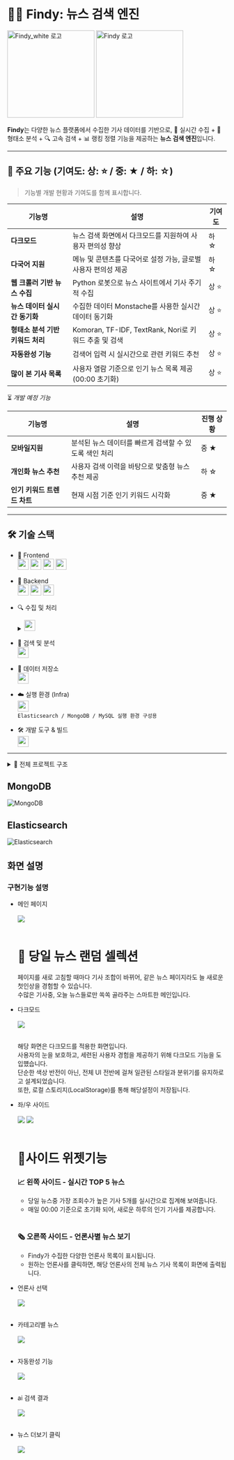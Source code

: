 # 🕵️‍♂️ Findy: 뉴스 검색 엔진

<img src="Findy_logo_white.png" alt="Findy_white 로고" width="200" color="white"/> <img src="Findy_logo_black.png" alt="Findy 로고" width="200"/>

**Findy**는 다양한 뉴스 플랫폼에서 수집한 기사 데이터를 기반으로, 
📡 실시간 수집 + 🧠 형태소 분석 + 🔍 고속 검색 + 📊 랭킹 정렬 기능을 제공하는 **뉴스 검색 엔진**입니다.


---

## 🌟 주요 기능 (기여도: 상: ⭐ / 중: ★ / 하: ☆)
> 기능별 개발 현황과 기여도를 함께 표시합니다.

| 기능명 | 설명 | 기여도 |
|--------|------|--------|
| **다크모드** | 뉴스 검색 화면에서 다크모드를 지원하여 사용자 편의성 향상 | 하 ☆ |
| **다국어 지원** | 메뉴 및 콘텐츠를 다국어로 설정 가능, 글로벌 사용자 편의성 제공 | 하 ☆ |
| **웹 크롤러 기반 뉴스 수집** | Python 로봇으로 뉴스 사이트에서 기사 주기적 수집 | 상 ⭐ |
| **뉴스 데이터 실시간 동기화** | 수집한 데이터 Monstache를 사용한 실시간 데이터 동기화 | 상 ⭐ |
| **형태소 분석 기반 키워드 처리** | Komoran, TF-IDF, TextRank, Nori로 키워드 추출 및 검색 | 상 ⭐ |
| **자동완성 기능** | 검색어 입력 시 실시간으로 관련 키워드 추천 | 상 ⭐ |
| **많이 본 기사 목록** | 사용자 열람 기준으로 인기 뉴스 목록 제공 (00:00 초기화) | 상 ⭐ |

⏳ *개발 예정 기능*

| 기능명 | 설명 | 진행 상황 |
|--------|------|-----------|
| **모바일지원** | 분석된 뉴스 데이터를 빠르게 검색할 수 있도록 색인 처리 | 중 ★ |
| **개인화 뉴스 추천** | 사용자 검색 이력을 바탕으로 맞춤형 뉴스 추천 제공 | 하 ☆ |
| **인기 키워드 트렌드 차트** | 현재 시점 기준 인기 키워드 시각화 | 중 ★ |


---

## 🛠 기술 스택

- 🎨 Frontend<br>
<img src="https://img.shields.io/badge/HTML5-E34F26?style=flat&logo=html5&logoColor=white" height="25" /> <img src="https://img.shields.io/badge/CSS3-1572B6?style=flat&logo=css3&logoColor=white" height="25" /> <img src="https://img.shields.io/badge/JavaScript-F7DF1E?style=flat&logo=javascript&logoColor=black" height="25" /> <img src="https://img.shields.io/badge/React--61DAFB?style=flat&logo=react" height="25" />

- 🔧 Backend<br>
<img src="https://img.shields.io/badge/Java-17-007396?style=flat&logo=java&logoColor=white" height="25" /> <img src="https://img.shields.io/badge/SpringBoot-6DB33F?style=flat&logo=springboot&logoColor=white" height="25" /> <img src="https://img.shields.io/badge/Fetch-00A9E0?style=flat&logo=javascript&logoColor=white" height="25" />

- 🔍 수집 및 처리 <br>
   <details>
     <summary><img src="https://img.shields.io/badge/Python-3776AB?style=flat&logo=python&logoColor=white" height="25" /></summary>
     <pre>
       <img src="https://img.shields.io/badge/Web%20Robot-00B8D4?style=flat&logo=web&logoColor=white" height="25" />
       <img src="https://img.shields.io/badge/Komoran-형태소분석기-00B894?style=flat" height="25" />
       <img src="https://img.shields.io/badge/TextRank-키워드추출-0984e3?style=flat" height="25" />
       <img src="https://img.shields.io/badge/TF--IDF-키워드추출-0984e3?style=flat" height="25" />
       <img src="https://img.shields.io/badge/Selenium-43B02A?style=flat&logo=selenium&logoColor=white" height="25" />
       <img src="https://img.shields.io/badge/BeautifulSoup-3C8039?style=flat&logo=beautifulsoup&logoColor=white" height="25" />
     </pre>
   </details>

- 🧠 검색 및 분석 <br>
   <img src="https://img.shields.io/badge/Elasticsearch-005571?style=flat&logo=elasticsearch&logoColor=white" height="25" />

- 💾 데이터 저장소 <br>
   <img src="https://img.shields.io/badge/MongoDB-47A248?style=flat&logo=mongodb&logoColor=white" height="25" /> <br>

- ☁️ 실행 환경 (Infra)<br>
<img src="https://img.shields.io/badge/Docker-2496ED?style=flat&logo=docker&logoColor=white" height="25" /><br>
`Elasticsearch / MongoDB / MySQL 실행 환경 구성용`

- 🛠 개발 도구 & 빌드<br>
   <img src="https://img.shields.io/badge/Gradle-02303A?style=flat&logo=gradle&logoColor=white" height="25" />


---

<details>
  <summary>📁 전체 프로젝트 구조</summary>
  <pre>
```
Findy-main/
├── 🖥️ Findy/                    # Spring Boot 백엔드
│   ├── src/main/java/com/boot/
│   │   ├── controller/          # REST API 컨트롤러
│   │   ├── service/            # 비즈니스 로직
│   │   ├── dto/                # 데이터 전송 객체
│   │   └── repository/         # MongoDB 레포지토리
│   └── src/main/resources/     # 설정 파일
├── 🎨 findy-frontend/           # React 프론트엔드
│   ├── src/components/         # React 컴포넌트
│   ├── src/styles/            # CSS 스타일
│   └── public/                # 정적 파일
├── 🕷️ findy-crawler/           # Python 크롤러
│   ├── crawlers/              # 언론사별 크롤러
│   ├── config/                # 설정 파일
│   └── utils/                 # 유틸리티 함수
└── 📚 docs/                    # 문서 파일
```
  </pre>
</details>


## MongoDB
<img src="MongoDB.png" alt="MongoDB"/>


## Elasticsearch
<img src="Elasticsearch.png" alt="Elasticsearch"/>


## 화면 설명

### 구현기능 설명

- 메인 페이지 <br><br>
   <img src="README_img/main_img.png"/><br><br>
  # 📰 당일 뉴스 랜덤 셀렉션
   페이지를 새로 고침할 때마다 기사 조합이 바뀌어, 같은 뉴스 페이지라도 늘 새로운 첫인상을 경험할 수 있습니다.<br>
   수많은 기사중, 오늘 뉴스들로만 쏙쏙 골라주는 스마트한 메인입니다.

- 다크모드 <br><br>
   <img src="README_img/dark_img.png"/><br><br>

   해당 화면은 다크모드를 적용한 화면입니다.<br>
   사용자의 눈을 보호하고, 세련된 사용자 경험을 제공하기 위해 다크모드 기능을 도입헀습니다.<br>
   단순한 색상 반전이 아닌, 전체 UI 전반에 걸쳐 일관된 스타일과 분위기를 유지하로고 설계되었습니다.<br>
   또한, 로컬 스토리지(LocalStorage)를 통해 해당설정이 저장됩니다.

- 좌/우 사이드 <br><br>
<img src="README_img/left_img.png"/> <img src="README_img/right_img.png"/><br><br>
  # 🧭사이드 위젯기능
   ### 📈 왼쪽 사이드 - 실시간 TOP 5 뉴스
     - 당일 뉴스중 가장 조회수가 높은 기사 5개를 실시간으로 집계해 보여줍니다.<br>
     - 매일 00:00 기준으로 초기화 되어, 새로운 하루의 인기 기사를 제공합니다.<br><br>
   ### 🗞 오른쪽 사이드 - 언론사별 뉴스 보기
     - Findy가 수집한 다양한 언론사 목록이 표시됩니다.<br>
     - 원하는 언론사를 클릭하면, 해당 언론사의 전체 뉴스 기사 목록이 화면에 출력됩니다.

- 언론사 선택 <br><br>
   <img src="README_img/media_img.png"/><br><br>

- 카테고리별 뉴스 <br><br>
   <img src="README_img/category_img.png"/><br><br>

- 자동완성 기능 <br><br>
   <img src="README_img/auto_img.png"/><br><br>

- ai 검색 결과 <br><br>
   <img src="README_img/ai_img.png"/><br><br>

- 뉴스 더보기 클릭 <br><br>
   <img src="README_img/news_img.png"/><br><br>


